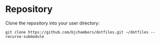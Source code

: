 # Repository

Clone the repository into your user directory:

```shell
git clone https://github.com/bjchambers/dotfiles.git ~/dotfiles --recurse-submodule
```

